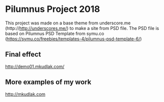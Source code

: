 Pilumnus Project 2018
===
This project was made on a base theme from underscore.me (http://http://underscores.me/) to make a site from PSD file. The PSD file is based on Pilumnus PSD Template from symu.co (https://symu.co/freebies/templates-4/pilumnus-psd-template-6/)

Final effect
---------------
http://demo01.mkudlak.com/

More examples of my work
---------------
http://mkudlak.com
